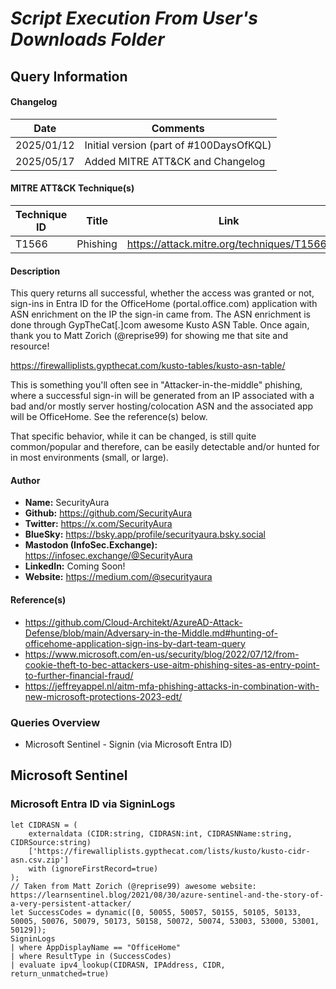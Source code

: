 # *Script Execution From User's Downloads Folder*

## Query Information

#### Changelog

| Date | Comments |
|---|---|
| 2025/01/12 | Initial version (part of #100DaysOfKQL) |
| 2025/05/17 | Added MITRE ATT&CK and Changelog |

#### MITRE ATT&CK Technique(s)

| Technique ID | Title    | Link    |
| ---  | --- | --- |
| T1566 | Phishing | https://attack.mitre.org/techniques/T1566/ |

#### Description

This query returns all successful, whether the access was granted or not, sign-ins in Entra ID for the OfficeHome (portal.office.com) application with ASN enrichment on the IP the sign-in came from. The ASN enrichment is done through GypTheCat[.]com awesome Kusto ASN Table. Once again, thank you to Matt Zorich (@reprise99) for showing me that site and resource!

https://firewalliplists.gypthecat.com/kusto-tables/kusto-asn-table/

This is something you'll often see in "Attacker-in-the-middle" phishing, where a successful sign-in will be generated from an IP associated with a bad and/or mostly server hosting/colocation ASN and the associated app will be OfficeHome. See the reference(s) below.

That specific behavior, while it can be changed, is still quite common/popular and therefore, can be easily detectable and/or hunted for in most environments (small, or large).

#### Author <Optional>
- **Name:** SecurityAura
- **Github:** https://github.com/SecurityAura
- **Twitter:** https://x.com/SecurityAura
- **BlueSky:** https://bsky.app/profile/securityaura.bsky.social
- **Mastodon (InfoSec.Exchange):** https://infosec.exchange/@SecurityAura
- **LinkedIn:** Coming Soon!
- **Website:** https://medium.com/@securityaura

#### Reference(s)

- https://github.com/Cloud-Architekt/AzureAD-Attack-Defense/blob/main/Adversary-in-the-Middle.md#hunting-of-officehome-application-sign-ins-by-dart-team-query
- https://www.microsoft.com/en-us/security/blog/2022/07/12/from-cookie-theft-to-bec-attackers-use-aitm-phishing-sites-as-entry-point-to-further-financial-fraud/
- https://jeffreyappel.nl/aitm-mfa-phishing-attacks-in-combination-with-new-microsoft-protections-2023-edt/

### Queries Overview ###

- Microsoft Sentinel - Signin (via Microsoft Entra ID)

## Microsoft Sentinel ##
### Microsoft Entra ID via SigninLogs ###
```KQL
let CIDRASN = (
    externaldata (CIDR:string, CIDRASN:int, CIDRASNName:string, CIDRSource:string)
    ['https://firewalliplists.gypthecat.com/lists/kusto/kusto-cidr-asn.csv.zip']
    with (ignoreFirstRecord=true)
);
// Taken from Matt Zorich (@reprise99) awesome website: https://learnsentinel.blog/2021/08/30/azure-sentinel-and-the-story-of-a-very-persistent-attacker/
let SuccessCodes = dynamic([0, 50055, 50057, 50155, 50105, 50133, 50005, 50076, 50079, 50173, 50158, 50072, 50074, 53003, 53000, 53001, 50129]);
SigninLogs
| where AppDisplayName == "OfficeHome"
| where ResultType in (SuccessCodes)
| evaluate ipv4_lookup(CIDRASN, IPAddress, CIDR, return_unmatched=true)
```
